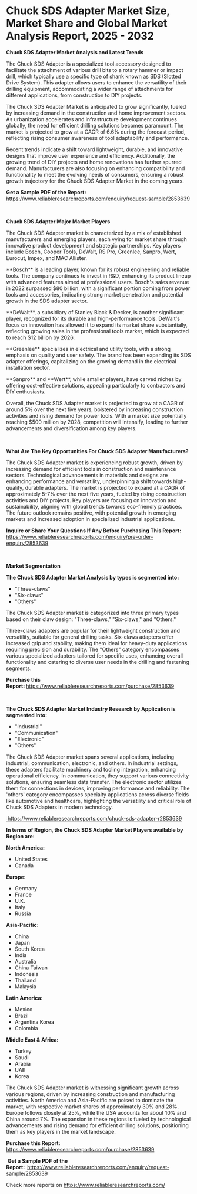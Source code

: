 <p><h1>Chuck SDS Adapter Market Size, Market Share and Global Market Analysis Report, 2025 - 2032</h1></p><p><strong>Chuck SDS Adapter Market Analysis and Latest Trends</strong></p>
<p><p>The Chuck SDS Adapter is a specialized tool accessory designed to facilitate the attachment of various drill bits to a rotary hammer or impact drill, which typically use a specific type of shank known as SDS (Slotted Drive System). This adapter allows users to enhance the versatility of their drilling equipment, accommodating a wider range of attachments for different applications, from construction to DIY projects.</p><p>The Chuck SDS Adapter Market is anticipated to grow significantly, fueled by increasing demand in the construction and home improvement sectors. As urbanization accelerates and infrastructure development continues globally, the need for efficient drilling solutions becomes paramount. The market is projected to grow at a CAGR of 6.6% during the forecast period, reflecting rising consumer awareness of tool adaptability and performance.</p><p>Recent trends indicate a shift toward lightweight, durable, and innovative designs that improve user experience and efficiency. Additionally, the growing trend of DIY projects and home renovations has further spurred demand. Manufacturers are also focusing on enhancing compatibility and functionality to meet the evolving needs of consumers, ensuring a robust growth trajectory for the Chuck SDS Adapter Market in the coming years.</p></p>
<p><strong>Get a Sample PDF of the Report:&nbsp;</strong> <a href="https://www.reliableresearchreports.com/enquiry/request-sample/2853639?utm_campaign=3265&utm_medium=2&utm_source=Github&utm_content=ia&utm_term=12032025&utm_id=chuck-sds-adapter">https://www.reliableresearchreports.com/enquiry/request-sample/2853639</a></p>
<p>&nbsp;</p>
<p><strong>Chuck SDS Adapter Major Market Players</strong></p>
<p><p>The Chuck SDS Adapter market is characterized by a mix of established manufacturers and emerging players, each vying for market share through innovative product development and strategic partnerships. Key players include Bosch, Cooper Tools, DeWalt, RS Pro, Greenlee, Sanpro, Wert, Eurocut, Impex, and MAC Allister. </p><p>**Bosch** is a leading player, known for its robust engineering and reliable tools. The company continues to invest in R&D, enhancing its product lineup with advanced features aimed at professional users. Bosch's sales revenue in 2022 surpassed $80 billion, with a significant portion coming from power tools and accessories, indicating strong market penetration and potential growth in the SDS adapter sector.</p><p>**DeWalt**, a subsidiary of Stanley Black & Decker, is another significant player, recognized for its durable and high-performance tools. DeWalt's focus on innovation has allowed it to expand its market share substantially, reflecting growing sales in the professional tools market, which is expected to reach $12 billion by 2026. </p><p>**Greenlee** specializes in electrical and utility tools, with a strong emphasis on quality and user safety. The brand has been expanding its SDS adapter offerings, capitalizing on the growing demand in the electrical installation sector. </p><p>**Sanpro** and **Wert**, while smaller players, have carved niches by offering cost-effective solutions, appealing particularly to contractors and DIY enthusiasts. </p><p>Overall, the Chuck SDS Adapter market is projected to grow at a CAGR of around 5% over the next five years, bolstered by increasing construction activities and rising demand for power tools. With a market size potentially reaching $500 million by 2028, competition will intensify, leading to further advancements and diversification among key players.</p></p>
<p>&nbsp;</p>
<p><strong>What Are The Key Opportunities For Chuck SDS Adapter Manufacturers?</strong></p>
<p><p>The Chuck SDS Adapter market is experiencing robust growth, driven by increasing demand for efficient tools in construction and maintenance sectors. Technological advancements in materials and designs are enhancing performance and versatility, underpinning a shift towards high-quality, durable adapters. The market is projected to expand at a CAGR of approximately 5-7% over the next five years, fueled by rising construction activities and DIY projects. Key players are focusing on innovation and sustainability, aligning with global trends towards eco-friendly practices. The future outlook remains positive, with potential growth in emerging markets and increased adoption in specialized industrial applications.</p></p>
<p><strong>Inquire or Share Your Questions If Any Before Purchasing This Report:</strong> <a href="https://www.reliableresearchreports.com/enquiry/pre-order-enquiry/2853639?utm_campaign=3265&utm_medium=2&utm_source=Github&utm_content=ia&utm_term=12032025&utm_id=chuck-sds-adapter">https://www.reliableresearchreports.com/enquiry/pre-order-enquiry/2853639</a></p>
<p>&nbsp;</p>
<p><strong>Market Segmentation</strong></p>
<p><strong>The Chuck SDS Adapter Market Analysis by types is segmented into:</strong></p>
<p><ul><li>"Three-claws"</li><li>"Six-claws"</li><li>"Others"</li></ul></p>
<p><p>The Chuck SDS Adapter market is categorized into three primary types based on their claw design: "Three-claws," "Six-claws," and "Others." </p><p>Three-claws adapters are popular for their lightweight construction and versatility, suitable for general drilling tasks. Six-claws adapters offer increased grip and stability, making them ideal for heavy-duty applications requiring precision and durability. The "Others" category encompasses various specialized adapters tailored for specific uses, enhancing overall functionality and catering to diverse user needs in the drilling and fastening segments.</p></p>
<p><strong>Purchase this Report:&nbsp;</strong><a href="https://www.reliableresearchreports.com/purchase/2853639?utm_campaign=3265&utm_medium=2&utm_source=Github&utm_content=ia&utm_term=12032025&utm_id=chuck-sds-adapter">https://www.reliableresearchreports.com/purchase/2853639</a></p>
<p>&nbsp;</p>
<p><strong>The Chuck SDS Adapter Market Industry Research by Application is segmented into:</strong></p>
<p><ul><li>"Industrial"</li><li>"Communication"</li><li>"Electronic"</li><li>"Others"</li></ul></p>
<p><p>The Chuck SDS Adapter market spans several applications, including industrial, communication, electronic, and others. In industrial settings, these adapters facilitate machinery and tooling integration, enhancing operational efficiency. In communication, they support various connectivity solutions, ensuring seamless data transfer. The electronic sector utilizes them for connections in devices, improving performance and reliability. The 'others' category encompasses specialty applications across diverse fields like automotive and healthcare, highlighting the versatility and critical role of Chuck SDS Adapters in modern technology.</p></p>
<p><a href="https://www.reliableresearchreports.com/chuck-sds-adapter-r2853639?utm_campaign=3265&utm_medium=2&utm_source=Github&utm_content=ia&utm_term=12032025&utm_id=chuck-sds-adapter">&nbsp;https://www.reliableresearchreports.com/chuck-sds-adapter-r2853639</a></p>
<p><strong>In terms of Region, the Chuck SDS Adapter Market Players available by Region are:</strong></p>
<p>
    <p> <strong> North America: </strong>
        <ul>
            <li>United States</li>
            <li>Canada</li>
        </ul>
        </p> 
    <p> <strong> Europe: </strong>
        <ul>
            <li>Germany</li>
            <li>France</li>
            <li>U.K.</li>
            <li>Italy</li>
            <li>Russia</li>
        </ul>
        </p> 
    <p> <strong> Asia-Pacific: </strong>
        <ul>
            <li>China</li>
            <li>Japan</li>
            <li>South Korea</li>
            <li>India</li>
            <li>Australia</li>
            <li>China Taiwan</li>
            <li>Indonesia</li>
            <li>Thailand</li>
            <li>Malaysia</li>
        </ul>
        </p> 
    <p> <strong> Latin America: </strong>
        <ul>
            <li>Mexico</li>
            <li>Brazil</li>
            <li>Argentina Korea</li>
            <li>Colombia</li>
        </ul>
        </p> 
    <p> <strong> Middle East & Africa: </strong>
        <ul>
            <li>Turkey</li>
            <li>Saudi</li>
            <li>Arabia</li>
            <li>UAE</li>
            <li>Korea</li>
        </ul>
    </p>
    </p>
<p><p>The Chuck SDS Adapter market is witnessing significant growth across various regions, driven by increasing construction and manufacturing activities. North America and Asia-Pacific are poised to dominate the market, with respective market shares of approximately 30% and 28%. Europe follows closely at 25%, while the USA accounts for about 10% and China around 7%. The expansion in these regions is fueled by technological advancements and rising demand for efficient drilling solutions, positioning them as key players in the market landscape.</p></p>
<p><strong>Purchase this Report: </strong><a href="https://www.reliableresearchreports.com/purchase/2853639?utm_campaign=3265&utm_medium=2&utm_source=Github&utm_content=ia&utm_term=12032025&utm_id=chuck-sds-adapter">https://www.reliableresearchreports.com/purchase/2853639</a></p>
<p>&nbsp;<strong>Get a Sample PDF of the Report:&nbsp;&nbsp;</strong><a href="https://www.reliableresearchreports.com/enquiry/request-sample/2853639?utm_campaign=3265&utm_medium=2&utm_source=Github&utm_content=ia&utm_term=12032025&utm_id=chuck-sds-adapter">https://www.reliableresearchreports.com/enquiry/request-sample/2853639</a></p>
<p><strong></strong></p>
<p>Check more reports on <a href="https://www.reliableresearchreports.com/?utm_campaign=3265&utm_medium=2&utm_source=Github&utm_content=ia&utm_term=12032025&utm_id=chuck-sds-adapter">https://www.reliableresearchreports.com/</a></p>